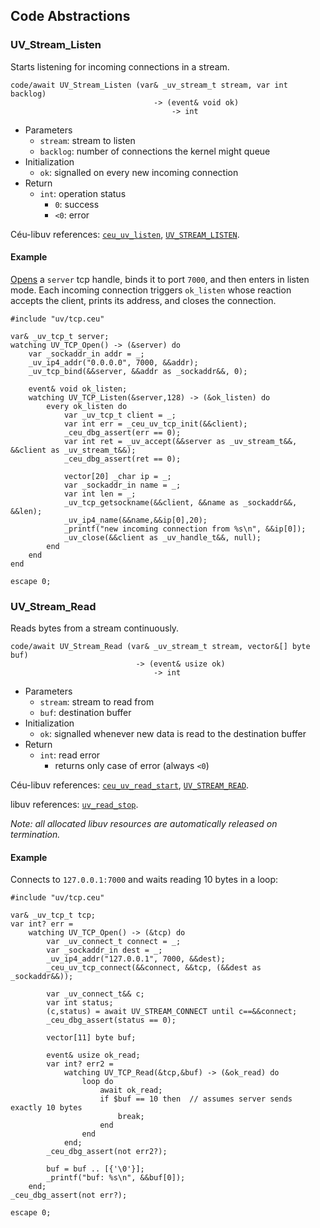 ## Code Abstractions

### UV_Stream_Listen

Starts listening for incoming connections in a stream.

```ceu
code/await UV_Stream_Listen (var& _uv_stream_t stream, var int backlog)
                                -> (event& void ok)
                                    -> int
```

- Parameters
    - `stream`:  stream to listen
    - `backlog`: number of connections the kernel might queue
- Initialization
    - `ok`: signalled on every new incoming connection
- Return
    - `int`: operation status
        -  `0`: success
        - `<0`: error

Céu-libuv references:
    [`ceu_uv_listen`](#TODO),
    [`UV_STREAM_LISTEN`](#TODO).

#### Example

[Opens](#TODO) a `server` tcp handle, binds it to port `7000`, and then enters
in listen mode.
Each incoming connection triggers `ok_listen` whose reaction accepts the
client, prints its address, and closes the connection.

```ceu
#include "uv/tcp.ceu"

var& _uv_tcp_t server;
watching UV_TCP_Open() -> (&server) do
    var _sockaddr_in addr = _;
    _uv_ip4_addr("0.0.0.0", 7000, &&addr);
    _uv_tcp_bind(&&server, &&addr as _sockaddr&&, 0);

    event& void ok_listen;
    watching UV_TCP_Listen(&server,128) -> (&ok_listen) do
        every ok_listen do
            var _uv_tcp_t client = _;
            var int err = _ceu_uv_tcp_init(&&client);
            _ceu_dbg_assert(err == 0);
            var int ret = _uv_accept(&&server as _uv_stream_t&&, &&client as _uv_stream_t&&);
            _ceu_dbg_assert(ret == 0);

            vector[20] _char ip = _;
            var _sockaddr_in name = _;
            var int len = _;
            _uv_tcp_getsockname(&&client, &&name as _sockaddr&&, &&len);
            _uv_ip4_name(&&name,&&ip[0],20);
            _printf("new incoming connection from %s\n", &&ip[0]);
            _uv_close(&&client as _uv_handle_t&&, null);
        end
    end
end

escape 0;
```

<!---------------------------------------------------------------------------->

### UV_Stream_Read

Reads bytes from a stream continuously.

```ceu
code/await UV_Stream_Read (var& _uv_stream_t stream, vector&[] byte buf)
                            -> (event& usize ok)
                                -> int
```

- Parameters
    - `stream`: stream to read from
    - `buf`:    destination buffer
- Initialization
    - `ok`: signalled whenever new data is read to the destination buffer
- Return
    - `int`: read error
        - returns only case of error (always `<0`)

Céu-libuv references:
    [`ceu_uv_read_start`](#TODO),
    [`UV_STREAM_READ`](#TODO).

libuv references:
    [`uv_read_stop`](#TODO).

*Note: all allocated libuv resources are automatically released on termination.*

#### Example

Connects to `127.0.0.1:7000` and waits reading 10 bytes in a loop:

```ceu
#include "uv/tcp.ceu"

var& _uv_tcp_t tcp;
var int? err =
    watching UV_TCP_Open() -> (&tcp) do
        var _uv_connect_t connect = _;
        var _sockaddr_in dest = _;
        _uv_ip4_addr("127.0.0.1", 7000, &&dest);
        _ceu_uv_tcp_connect(&&connect, &&tcp, (&&dest as _sockaddr&&));

        var _uv_connect_t&& c;
        var int status;
        (c,status) = await UV_STREAM_CONNECT until c==&&connect;
        _ceu_dbg_assert(status == 0);

        vector[11] byte buf;

        event& usize ok_read;
        var int? err2 =
            watching UV_TCP_Read(&tcp,&buf) -> (&ok_read) do
                loop do
                    await ok_read;
                    if $buf == 10 then  // assumes server sends exactly 10 bytes
                        break;
                    end
                end
            end;
        _ceu_dbg_assert(not err2?);

        buf = buf .. [{'\0'}];
        _printf("buf: %s\n", &&buf[0]);
    end;
_ceu_dbg_assert(not err?);

escape 0;
```
